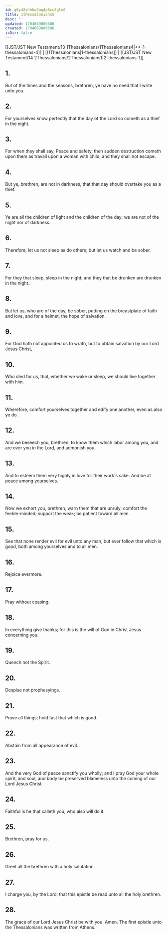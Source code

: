 ```yaml
---
id: g0y42shhku3aq4p8cc3glm8
title: 1thessalonians5
desc: ''
updated: 1704669006606
created: 1704669006606
isDir: false
---
```

[[JST/JST New Testament/13 1Thessalonians/1Thessalonians4|<<-1-thessalonians-4]] | [[1Thessalonians|1-thessalonians]] | [[JST/JST New Testament/14 2Thessalonians/2Thessalonians1|2-thessalonians-1]]
## 1.
But of the times and the seasons, brethren, ye have no need that I write unto you.
## 2.
For yourselves know perfectly that the day of the Lord so cometh as a thief in the night.
## 3.
For when they shall say, Peace and safety, then sudden destruction cometh upon them as travail upon a woman with child; and they shall not escape.
## 4.
But ye, brethren, are not in darkness, that that day should overtake you as a thief.
## 5.
Ye are all the children of light and the children of the day; we are not of the night nor of darkness.
## 6.
Therefore, let us not sleep as do others; but let us watch and be sober.
## 7.
For they that sleep, sleep in the night; and they that be drunken are drunken in the night.
## 8.
But let us, who are of the day, be sober, putting on the breastplate of faith and love, and for a helmet, the hope of salvation.
## 9.
For God hath not appointed us to wrath, but to obtain salvation by our Lord Jesus Christ,
## 10.
Who died for us, that, whether we wake or sleep, we should live together with him.
## 11.
Wherefore, comfort yourselves together and edify one another, even as also ye do.
## 12.
And we beseech you, brethren, to know them which labor among you, and are over you in the Lord, and admonish you,
## 13.
And to esteem them very highly in love for their work\'s sake. And be at peace among yourselves.
## 14.
Now we exhort you, brethren, warn them that are unruly; comfort the feeble-minded; support the weak; be patient toward all men.
## 15.
See that none render evil for evil unto any man, but ever follow that which is good, both among yourselves and to all men.
## 16.
Rejoice evermore.
## 17.
Pray without ceasing.
## 18.
In everything give thanks; for this is the will of God in Christ Jesus concerning you.
## 19.
Quench not the Spirit.
## 20.
Despise not prophesyings.
## 21.
Prove all things; hold fast that which is good.
## 22.
Abstain from all appearance of evil.
## 23.
And the very God of peace sanctify you wholly; and I pray God your whole spirit, and soul, and body be preserved blameless unto the coming of our Lord Jesus Christ.
## 24.
Faithful is he that calleth you, who also will do it.
## 25.
Brethren, pray for us.
## 26.
Greet all the brethren with a holy salutation.
## 27.
I charge you, by the Lord, that this epistle be read unto all the holy brethren.
## 28.
The grace of our Lord Jesus Christ be with you. Amen.
The first epistle unto the Thessalonians was written from Athens. 

